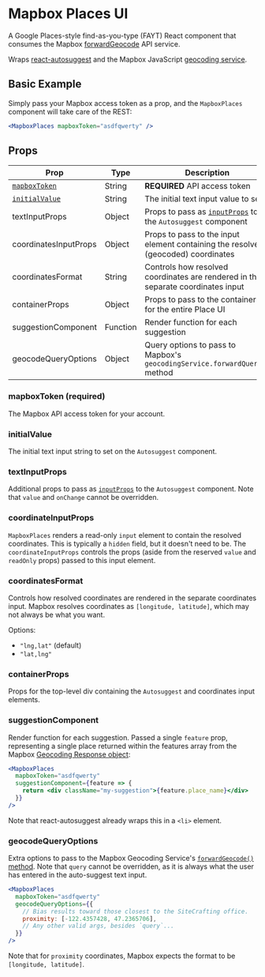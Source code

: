 # Mapbox Places UI

A Google Places-style find-as-you-type (FAYT) React component that consumes the Mapbox [forwardGeocode](https://github.com/mapbox/mapbox-sdk-js/blob/main/docs/services.md#forwardgeocode) API service.

Wraps [react-autosuggest](http://react-autosuggest.js.org/) and the Mapbox JavaScript [geocoding service](https://github.com/mapbox/mapbox-sdk-js/blob/main/docs/services.md#geocoding).

## Basic Example

Simply pass your Mapbox access token as a prop, and the `MapboxPlaces` component will take care of the REST:

```jsx
<MapboxPlaces mapboxToken="asdfqwerty" />
```

## Props

| Prop                                   | Type     | Description                                                  |
| -------------------------------------- | -------- | ------------------------------------------------------------ |
| [`mapboxToken`](#mapboxtoken-required) | String   | **REQUIRED** API access token                                |
| [`initialValue`](#initialvalue)        | String   | The initial text input value to set                          |
| textInputProps                         | Object   | Props to pass as [`inputProps`](https://github.com/moroshko/react-autosuggest#input-props-prop) to the `Autosuggest` component |
| coordinatesInputProps                  | Object   | Props to pass to the input element containing the resolved (geocoded) coordinates |
| coordinatesFormat                      | String   | Controls how resolved coordinates are rendered in the separate coordinates input |
| containerProps                         | Object   | Props to pass to the container div for the entire Place UI   |
| suggestionComponent                    | Function | Render function for each suggestion                          |
| geocodeQueryOptions                    | Object   | Query options to pass to Mapbox's `geocodingService.forwardQuery()` method |

### mapboxToken (required)

The Mapbox API access token for your account.

### initialValue

The initial text input string to set on the `Autosuggest` component.

### textInputProps

Additional props to pass as [`inputProps`](https://github.com/moroshko/react-autosuggest#input-props-prop) to the `Autosuggest` component. Note that `value` and `onChange` cannot be overridden.

### coordinateInputProps

`MapboxPlaces` renders a read-only `input` element to contain the resolved coordinates. This is typically a `hidden` field, but it doesn't need to be. The `coordinateInputProps` controls the props (aside from the reserved `value` and `readOnly` props) passed to this input element.

### coordinatesFormat

Controls how resolved coordinates are rendered in the separate coordinates input. Mapbox resolves coordinates as `[longitude, latitude]`, which may not always be what you want.

Options:

* `"lng,lat"` (default)
* `"lat,lng"`

### containerProps

Props for the top-level div containing the `Autosuggest` and coordinates input elements.

### suggestionComponent

Render function for each suggestion. Passed a single `feature` prop, representing a single place returned within the features array from the Mapbox [Geocoding Response object](https://docs.mapbox.com/api/search/#geocoding-response-object):

```jsx
<MapboxPlaces
  mapboxToken="asdfqwerty"
  suggestionComponent={feature => {
    return <div className="my-suggestion">{feature.place_name}</div>
  }}
/>
```

Note that react-autosuggest already wraps this in a `<li>` element.

### geocodeQueryOptions

Extra options to pass to the Mapbox Geocoding Service's [`forwardGeocode()` method](https://github.com/mapbox/mapbox-sdk-js/blob/main/docs/services.md#forwardgeocode). Note that `query` cannot be overridden, as it is always what the user has entered in the auto-suggest text input.

```jsx
<MapboxPlaces
  mapboxToken="asdfqwerty"
  geocodeQueryOptions={{
  	// Bias results toward those closest to the SiteCrafting office.
    proximity: [-122.4357428, 47.2365706],
    // Any other valid args, besides `query`...
  }}
/>
```

Note that for `proximity` coordinates, Mapbox expects the format to be `[longitude, latitude]`.